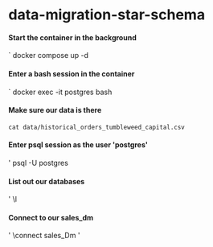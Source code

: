 # data-migration-star-schema


#### Start the container in the background
`
docker compose up -d

#### Enter a bash session in the container
`
docker exec -it postgres bash

#### Make sure our data is there
`
cat data/historical_orders_tumbleweed_capital.csv
`

#### Enter psql session as the user 'postgres'
'
psql -U postgres

#### List out our databases
'
\l

#### Connect to our sales_dm
'
\connect sales_Dm
'
